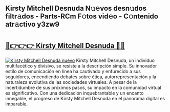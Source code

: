 ## Kirsty Mitchell Desnuda N𝚞𝚎vos desn𝚞dos filtr𝚊dos - Parts-RCm F𝚘tos vid𝚎o - C𝚘ntenido atr𝚊ctivo y3zw9

# <h2><a href="http://mb1mpb.tromn.icu/?c=Kirsty+Mitchell+Desnuda">🔗👉👉👉 Kirsty Mitchell Desnuda 🔗🔗</a></h2>

[![Kirsty Mitchell Desnuda nuevo](https://i.imgur.com/pEAQMta.gif)](http://mb1mpb.tromn.icu/?c=Kirsty+Mitchell+Desnuda)
Kirsty Mitchell Desnuda, un individuo multifacético y divisivo, se resiste a la descripción simple. Su innovador estilo de comunicación en línea ha cautivado y enfurecido a sus seguidores, encendiendo debates sobre ética, autorrepresentación y la naturaleza evolutiva de las sociedades virtuales. A pesar de la incertidumbre de sus próximos pasos, su impacto en la comunidad virtual es significativo. Con una dedicación inquebrantable y un encanto innegable, el progreso de Kirsty Mitchell Desnuda en el panorama digital es imparable.
